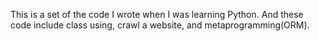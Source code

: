 This is a set of the code I wrote when I was learning Python. And these code include class using, crawl a website, and metaprogramming(ORM).